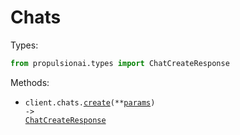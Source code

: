 # Chats

Types:

```python
from propulsionai.types import ChatCreateResponse
```

Methods:

- <code title="post /chat">client.chats.<a href="./src/propulsionai/resources/chats.py">create</a>(\*\*<a href="src/propulsionai/types/chat_create_params.py">params</a>) -> <a href="./src/propulsionai/types/chat_create_response.py">ChatCreateResponse</a></code>
